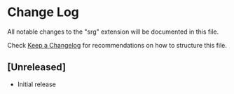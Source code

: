 # Change Log

All notable changes to the "srg" extension will be documented in this file.

Check [Keep a Changelog](http://keepachangelog.com/) for recommendations on how to structure this file.

## [Unreleased]

- Initial release